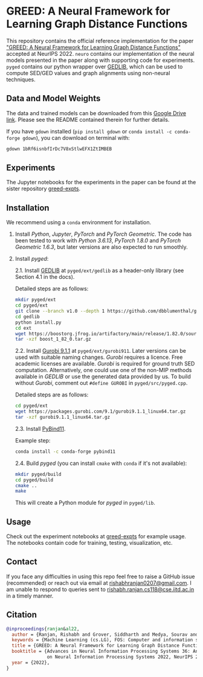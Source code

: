 # GREED: A Neural Framework for Learning Graph Distance Functions

This repository contains the official reference implementation for the paper ["GREED: A Neural Framework for Learning Graph Distance Functions"](https://openreview.net/pdf?id=3LBxVcnsEkV) accepted at NeurIPS 2022. `neuro` contains our implementation of the neural models presented in the paper along with supporting code for experiments. `pyged` contains our python wrapper over [GEDLIB](https://github.com/dbblumenthal/gedlib), which can be used to compute SED/GED values and graph alignments using non-neural techniques.

## Data and Model Weights

The data and trained models can be downloaded from this [Google Drive link](https://drive.google.com/file/d/1bRf6isnbfIrDc7V8xStlwEFX1ZtIMBEB/view?usp=sharing). Please see the README contained therein for further details.

If you have `gdown` installed (`pip install gdown` or `conda install -c conda-forge gdown`), you can download on terminal with:
```bash
gdown 1bRf6isnbfIrDc7V8xStlwEFX1ZtIMBEB
```

## Experiments

The Jupyter notebooks for the experiments in the paper can be found at the sister repository [greed-expts](https://github.com/rishabh-ranjan/greed-expts).

## Installation

We recommend using a `conda` environment for installation.

1. Install _Python_, _Jupyter_, _PyTorch_ and _PyTorch Geometric_. The code has been tested to work with _Python 3.6.13_, _PyTorch 1.8.0_ and _PyTorch Geometric 1.6.3_, but later versions are also expected to run smoothly.

2. Install _pyged_:

	2.1. Install [GEDLIB](https://dbblumenthal.github.io/gedlib/) at `pyged/ext/gedlib` as a header-only library (see Section 4.1 in the docs).

    Detailed steps are as follows:

    ```bash
    mkdir pyged/ext
    cd pyged/ext
    git clone --branch v1.0 --depth 1 https://github.com/dbblumenthal/gedlib
    cd gedlib
    python install.py
    cd ext
    wget https://boostorg.jfrog.io/artifactory/main/release/1.82.0/source/boost_1_82_0.tar.gz
    tar -xzf boost_1_82_0.tar.gz
    ```

	2.2. Install [Gurobi 9.1.1](https://support.gurobi.com/hc/en-us/articles/360054352391-Gurobi-9-1-1-released) at `pyged/ext/gurobi911`. Later versions can be used with suitable naming changes. _Gurobi_ requires a licence. Free academic licenses are available. _Gurobi_ is required for ground truth SED computation. Alternatively, one could use one of the non-MIP methods available in _GEDLIB_ or use the generated data provided by us. To build without _Gurobi_, comment out `#define GUROBI` in `pyged/src/pyged.cpp`.

    Detailed steps are as follows:

    ```bash
    cd pyged/ext
    wget https://packages.gurobi.com/9.1/gurobi9.1.1_linux64.tar.gz
    tar -xzf gurobi9.1.1_linux64.tar.gz
    ```

	2.3. Install [PyBind11](https://pybind11.readthedocs.io/en/stable/installing.html#include-with-conda-forge).

    Example step:
    ```bash
    conda install -c conda-forge pybind11
    ```

	2.4. Build _pyged_ (you can install `cmake` with `conda` if it's not available):
	```bash
	mkdir pyged/build
	cd pyged/build
	cmake ..
	make
	```
	This will create a Python module for _pyged_ in `pyged/lib`.

## Usage

Check out the experiment notebooks at [greed-expts](https://github.com/rishabh-ranjan/greed-expts) for example usage. The notebooks contain code for training, testing, visualization, etc.

## Contact

If you face any difficulties in using this repo feel free to raise a GitHub issue (recommended) or reach out via email at rishabhranjan0207@gmail.com. I am unable to respond to queries sent to rishabh.ranjan.cs118@cse.iitd.ac.in in a timely manner.

## Citation

```bibtex
@inproceedings{ranjan&al22,
  author = {Ranjan, Rishabh and Grover, Siddharth and Medya, Sourav and Chakaravarthy, Venkatesan and Sabharwal, Yogish and Ranu, Sayan},
  keywords = {Machine Learning (cs.LG), FOS: Computer and information sciences, FOS: Computer and information sciences},
  title = {GREED: A Neural Framework for Learning Graph Distance Functions},
  booktitle = {Advances in Neural Information Processing Systems 36: Annual Conference
               on Neural Information Processing Systems 2022, NeurIPS 2022, November 29-Decemer 1, 2022},
  year = {2022},
}
```

